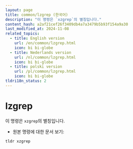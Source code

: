 ```yaml
---
layout: page
title: common/lzgrep (한국어)
description: "이 명령은 `xzgrep`의 별칭입니다."
content_hash: a2af21cef26f3409db4a7a3479b5b93f154a9a30
last_modified_at: 2024-11-08
related_topics:
  - title: English version
    url: /en/common/lzgrep.html
    icon: bi bi-globe
  - title: Nederlands version
    url: /nl/common/lzgrep.html
    icon: bi bi-globe
  - title: polski version
    url: /pl/common/lzgrep.html
    icon: bi bi-globe
tldri18n_status: 2
---
```

# lzgrep

이 명령은 `xzgrep`의 별칭입니다.

- 원본 명령에 대한 문서 보기:

`tldr xzgrep`
